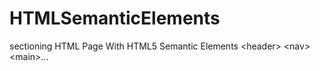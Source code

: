 # HTMLSemanticElements
sectioning HTML Page With HTML5 Semantic Elements &lt;header> &lt;nav> &lt;main>...
